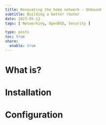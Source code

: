 ```yaml
---
title: Renovating the home network - Unbound
subtitle: Building a better router
date: 2023-05-12
tags: [ Networking, OpenBSD, Security ]

type: posts
toc: true
share:
  enable: true
---
```


# What is?

# Installation

# Configuration
